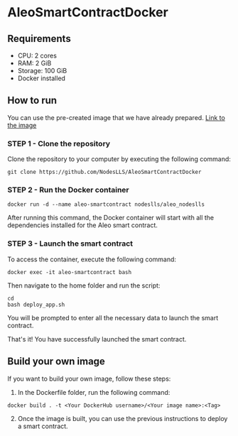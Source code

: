 # AleoSmartContractDocker

## Requirements

- CPU: 2 cores
- RAM: 2 GiB
- Storage: 100 GiB
- Docker installed
## How to run

You can use the pre-created image that we have already prepared. [Link to the image](https://hub.docker.com/repository/docker/nodeslls/aleo_nodeslls/general)

### STEP 1 - Clone the repository
Clone the repository to your computer by executing the following command:
```
git clone https://github.com/NodesLLS/AleoSmartContractDocker
```

### STEP 2 - Run the Docker container

```
docker run -d --name aleo-smartcontract nodeslls/aleo_nodeslls
```
After running this command, the Docker container will start with all the dependencies installed for the Aleo smart contract.

### STEP 3 - Launch the smart contract

To access the container, execute the following command:

```
docker exec -it aleo-smartcontract bash
```

Then navigate to the home folder and run the script:

```
cd
bash deploy_app.sh
```

You will be prompted to enter all the necessary data to launch the smart contract.

That's it! You have successfully launched the smart contract.

## Build your own image

If you want to build your own image, follow these steps:

1. In the Dockerfile folder, run the following command:
```
docker build . -t <Your DockerHub username>/<Your image name>:<Tag>
```

2. Once the image is built, you can use the previous instructions to deploy a smart contract.